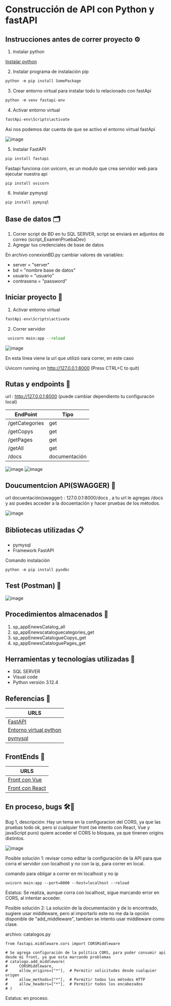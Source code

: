 # Construcción de API con Python y fastAPI

## Instrucciones antes de correr proyecto ⚙️

1. Instalar python

[Instalar python](https://www.python.org/downloads/)


2. Instalar programa de instalación pip

```python
python -m pip install SomePackage
```


3. Crear entorno virtual para instalar todo lo relacionado con fastApi

```python
python -m venv fastapi-env
```

4. Activar entorno virtual

```python
fastApi-env\Scripts\activate
```

Asi nos podemos dar cuenta de que se activo el entorno virtual fastApi

![image](https://github.com/AliciaGaona/appEnews/assets/99162884/0417f7f5-43fa-4268-b0da-49269e220785)


5. Instalar FastAPI

```python
pip install fastapi
```

Fastapi funciona con uvicorn, es un modulo que crea servidor web para ejecutar nuestra api

```python
pip install uvicorn
```

6. Instalar pymysql

```python
pip install pymysql
```

## Base de datos 🗂️

1. Correr script de BD en tu SQL SERVER, script se enviará en adjuntos de correo (script_ExamenPruebaDev)
2. Agregar tus credenciales de base de datos

En archivo conexionBD.py cambiar valores de variables:

- server = "server"
- bd = "nombre base de datos"
- usuario = "usuario"
- contrasena = "password"

## Iniciar proyecto 🚀

1. Activar entorno virtual

```python
fastApi-env\Scripts\activate
```
2. Correr servidor
   
```python
 uvicorn main:app --reload
```

![image](https://github.com/AliciaGaona/appEnews/assets/99162884/5d151081-9f1b-4af3-a54b-0b7f7023c6bc)

En esta línea viene la url que utilizó oara correr, en este caso

 Uvicorn running on http://127.0.0.1:8000 (Press CTRL+C to quit)

##  Rutas y endpoints 🚀

url : http://127.0.0.1:8000 (puede cambiar dependiento tu configuracón local)

| EndPoint | Tipo | 
|----------|----------|
| /getCategories   | get  | 
| /getCopys   | get |
| /getPages    | get  |
| /getAll   | get  |
| /docs  | documentación  |

![image](https://github.com/AliciaGaona/appEnews/assets/99162884/57f84fd5-23d0-4e54-8fb5-b2cd11de051a)
![image](https://github.com/AliciaGaona/appEnews/assets/99162884/c3b33d95-b95f-4dd2-b435-c73f93701474)



## Doucumentcion API(SWAGGER) 🚀

url docuentación(swagger) : 127.0.0.1:8000/docs , a tu url le agregas /docs y asi puedes acceder a la docuentación y hacer pruebas de los métodos.

![image](https://github.com/AliciaGaona/appEnews/assets/99162884/b9e82a9d-e657-4cc6-b729-28711803764e)


## Bibliotecas utilizadas 📋

- pymysql
- Framework FastAPI


Comando instalación

```python
python -m pip install pyodbc
```

## Test (Postman) 🚀

![image](https://github.com/AliciaGaona/appEnews/assets/99162884/a3820417-8af3-4510-b043-6751d7db62ef)


## Procedimientos almacenados 🚀

1. sp_appEnewsCatalog_all
2. sp_appEnewscataloguecategories_get
3. sp_appEnewsCatalogueCopys_get
4. sp_appEnewsCataloguePages_get

## Herramientas y tecnologías utilizadas 🔧

* SQL SERVER
* Visual code
* Python versión 3.12.4

## Referencias 🔧

| URLS | 
|----------|
| [FastAPI](https://fastapi.tiangolo.com/)  |
| [Entorno virtual python](https://docs.python.org/es/3/tutorial/venv.html#creating-virtual-environments) | 
| [pymysql](https://pypi.org/project/PyMySQL/)   |


## FrontEnds 🚀

| URLS | 
|----------|
| [Front con Vue](https://github.com/AliciaGaona/appEnewsFront) |
| [Front con React](https://github.com/AliciaGaona/appEnewsFrontwithReact)| 

## En proceso, bugs 🛠️🔎

Bug 1, descripción: Hay un tema en la configuracion del CORS, ya que las pruebas todo ok, pero si cualquier front (se intento con React, Vue y javaScript puro) quiere acceder el CORS lo bloquea, ya que tinenen origins distintos.

![image](https://github.com/AliciaGaona/appEnews/assets/99162884/96345273-55b5-4141-bc3c-caad0b2383f7)


Posible solución 1: revisar como editar la configuración de la API para que corra el servidor con localhost y no con la ip, para correr en local.

comando para obligar a correr en mi localhost y no ip

```phyton
uvicorn main:app --port=8000 --host=localhost --reload  
```

Estatus: Se realiza, aunque corra con localhost, sigue marcando error en CORS, al intentar acceder.


Posible solución 2: 
La solución de la documentación y de lo encontrado, sugiere usar middleware, pero al importarlo este no me da la opción disponible de "add_middleware", tambien se intento usar middleware como clase.

archivo: catalogos.py

```phyton
from fastapi.middleware.cors import CORSMiddleware

# Se agrega configuración de la política CORS, para poder consumir api desde mi front, ya que esta marcando problemas
# catalogo.add_middleware(
#     CORSMiddleware,
#     allow_origins=["*"],  # Permitir solicitudes desde cualquier origen
#     allow_methods=["*"],  # Permitir todos los métodos HTTP
#     allow_headers=["*"],  # Permitir todos los encabezados
# )

```

Estatus: en proceso.


